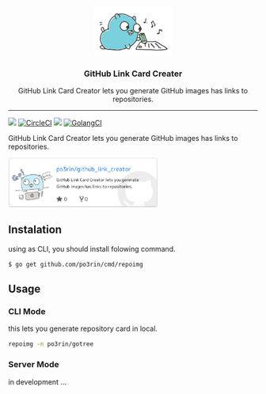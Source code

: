 <p align="center">
  <img alt="GoReleaser Logo" src="src/gopher.jpg" height="100"/>
  <h3 align="center">GitHub Link Card Creater</h3>
  <p align="center">GitHub Link Card Creator lets you generate GitHub images has links to repositories.</p>
</p>

---

<img src="https://img.shields.io/badge/go-v1.11-blue.svg"/> [![CircleCI](https://circleci.com/gh/po3rin/github_link_creator.svg?style=shield)](https://circleci.com/gh/po3rin/github_link_creator) <a href="https://codeclimate.com/github/po3rin/github_link_creator/maintainability"><img src="https://api.codeclimate.com/v1/badges/174111b317186d299133/maintainability" /></a> [![GolangCI](https://golangci.com/badges/github.com/po3rin/github_link_creator.svg)](https://golangci.com)

GitHub Link Card Creator lets you generate GitHub images has links to repositories.

<a href="https://github.com/po3rin/github_link_creator"><img src="example.png" width="60%"/></a>

## Instalation

using as CLI, you should install folowing command.

```bash
$ go get github.com/po3rin/cmd/repoimg
```

## Usage

### CLI Mode

this lets you generate repository card in local.

```bash
repoimg -n po3rin/gotree
```

### Server Mode

in development ...
